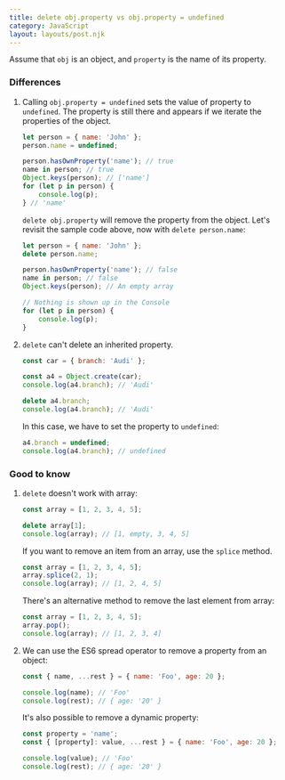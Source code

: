 ```yaml
---
title: delete obj.property vs obj.property = undefined
category: JavaScript
layout: layouts/post.njk
---
```


Assume that `obj` is an object, and `property` is the name of its property.

### Differences

1. Calling `obj.property = undefined` sets the value of property to `undefined`. The property is still there and appears if we iterate the properties of the object.

    ```js
    let person = { name: 'John' };
    person.name = undefined;

    person.hasOwnProperty('name'); // true
    name in person; // true
    Object.keys(person); // ['name']
    for (let p in person) {
        console.log(p);
    } // 'name'
    ```

    `delete obj.property` will remove the property from the object. Let's revisit the sample code above, now with `delete person.name`:

    ```js
    let person = { name: 'John' };
    delete person.name;

    person.hasOwnProperty('name'); // false
    name in person; // false
    Object.keys(person); // An empty array

    // Nothing is shown up in the Console
    for (let p in person) {
        console.log(p);
    }
    ```

2. `delete` can't delete an inherited property.

    ```js
    const car = { branch: 'Audi' };

    const a4 = Object.create(car);
    console.log(a4.branch); // 'Audi'

    delete a4.branch;
    console.log(a4.branch); // 'Audi'
    ```

    In this case, we have to set the property to `undefined`:

    ```js
    a4.branch = undefined;
    console.log(a4.branch); // undefined
    ```

### Good to know

1. `delete` doesn't work with array:

    ```js
    const array = [1, 2, 3, 4, 5];

    delete array[1];
    console.log(array); // [1, empty, 3, 4, 5]
    ```

    If you want to remove an item from an array, use the `splice` method.

    ```js
    const array = [1, 2, 3, 4, 5];
    array.splice(2, 1);
    console.log(array); // [1, 2, 4, 5]
    ```

    There's an alternative method to remove the last element from array:

    ```js
    const array = [1, 2, 3, 4, 5];
    array.pop();
    console.log(array); // [1, 2, 3, 4]
    ```

2. We can use the ES6 spread operator to remove a property from an object:

    ```js
    const { name, ...rest } = { name: 'Foo', age: 20 };

    console.log(name); // 'Foo'
    console.log(rest); // { age: '20' }
    ```

    It's also possible to remove a dynamic property:

    ```js
    const property = 'name';
    const { [property]: value, ...rest } = { name: 'Foo', age: 20 };

    console.log(value); // 'Foo'
    console.log(rest); // { age: '20' }
    ```
